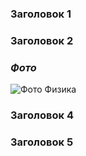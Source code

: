 ### Заголовок 1 
### Заголовок 2
### _**Фото**_
![Фото Физика](150px-2022-04-04-15-29-45.jpg)
### Заголовок 4
### Заголовок 5